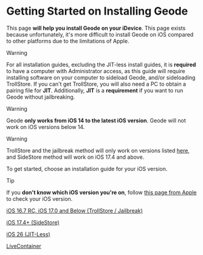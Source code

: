 # Getting Started on Installing Geode
This page **will help you install Geode on your iDevice**. This page exists because unfortunately, it's more difficult to install Geode on iOS compared to other platforms due to the limitations of Apple.

> [!WARNING]
> For all installation guides, excluding the JIT-less install guides, it is **required** to have a computer with Administrator access, as this guide will require installing software on your computer to sideload Geode, and/or sideloading TrollStore. If you can't get TrollStore, you will also need a PC to obtain a pairing file for **JIT**. Additionally, **JIT** is a **__requirement__** if you want to run Geode without jailbreaking.

> [!WARNING]
> Geode **only works from iOS 14 to the latest iOS version**. Geode will not work on iOS versions below 14.

> [!WARNING]
> TrollStore and the jailbreak method will only work on versions listed [here](https://ios.cfw.guide/installing-trollstore/), and SideStore method will work on iOS 17.4 and above.

To get started, choose an installation guide for your iOS version.

> [!TIP]
> If you **don't know which iOS version you're on**, follow [this page from Apple](https://support.apple.com/en-us/109065) to check your iOS version.

[iOS 16.7 RC, iOS 17.0 and Below (TrollStore / Jailbreak)](/OLD-IOS-INSTALL.md)

[iOS 17.4+ (SideStore)](/MODERN-IOS-INSTALL.md)

[iOS 26 (JIT-Less)](/JITLESS-INSTALL-GUIDE.md)

[LiveContainer](/LIVECONTAINER-INSTALL-GUIDE.md)
